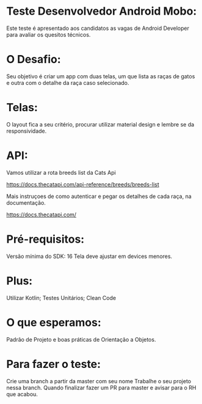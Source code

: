 # Teste Desenvolvedor Android Mobo:
Este teste é apresentado aos candidatos as vagas de Android Developer para avaliar os quesitos técnicos.

# O Desafio:
Seu objetivo é criar um app com duas telas, um que lista as raças de gatos e outra com o detalhe da raça caso selecionado.

# Telas:
O layout fica a seu critério, procurar utilizar material design e lembre se da responsividade.

# API:
Vamos utilizar a rota breeds list da Cats Api

https://docs.thecatapi.com/api-reference/breeds/breeds-list

Mais instruçoes de como autenticar e pegar os detalhes de cada raça, na documentação.

https://docs.thecatapi.com/

# Pré-requisitos:

Versão mínima do SDK: 16
Tela deve ajustar em devices menores.
# Plus:

Utilizar Kotlin;
Testes Unitários;
Clean Code

# O que esperamos:
Padrão de Projeto e boas práticas de Orientação a Objetos.

# Para fazer o teste:
Crie uma branch a partir da master com seu nome
Trabalhe o seu projeto nessa branch.
Quando finalizar fazer um PR para master e avisar para o RH que acabou.

